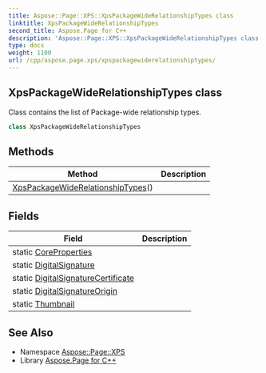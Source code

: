 ```yaml
---
title: Aspose::Page::XPS::XpsPackageWideRelationshipTypes class
linktitle: XpsPackageWideRelationshipTypes
second_title: Aspose.Page for C++
description: 'Aspose::Page::XPS::XpsPackageWideRelationshipTypes class. Class contains the list of Package-wide relationship types in C++.'
type: docs
weight: 1100
url: /cpp/aspose.page.xps/xpspackagewiderelationshiptypes/
---
```

## XpsPackageWideRelationshipTypes class


Class contains the list of Package-wide relationship types.

```cpp
class XpsPackageWideRelationshipTypes
```

## Methods

| Method | Description |
| --- | --- |
| [XpsPackageWideRelationshipTypes](./xpspackagewiderelationshiptypes/)() |  |
## Fields

| Field | Description |
| --- | --- |
| static [CoreProperties](./coreproperties/) |  |
| static [DigitalSignature](./digitalsignature/) |  |
| static [DigitalSignatureCertificate](./digitalsignaturecertificate/) |  |
| static [DigitalSignatureOrigin](./digitalsignatureorigin/) |  |
| static [Thumbnail](./thumbnail/) |  |
## See Also

* Namespace [Aspose::Page::XPS](../)
* Library [Aspose.Page for C++](../../)
